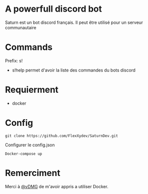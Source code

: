 # A powerfull discord bot
Saturn est un bot discord français. Il peut être utilisé pour un serveur communautaire

# Commands

Prefix: s!

- s!help permet d'avoir la liste des commandes du bots discord

# Requierment

- docker

# Config

```
git clone https://github.com/FlexXydev/SaturnDev.git
```

Configurer le config.json

```
Docker-compose up
```

# Remerciment

Merci à <a href="https://github.com/vDMG">@vDMG</a> de m'avoir appris a utiliser Docker.
